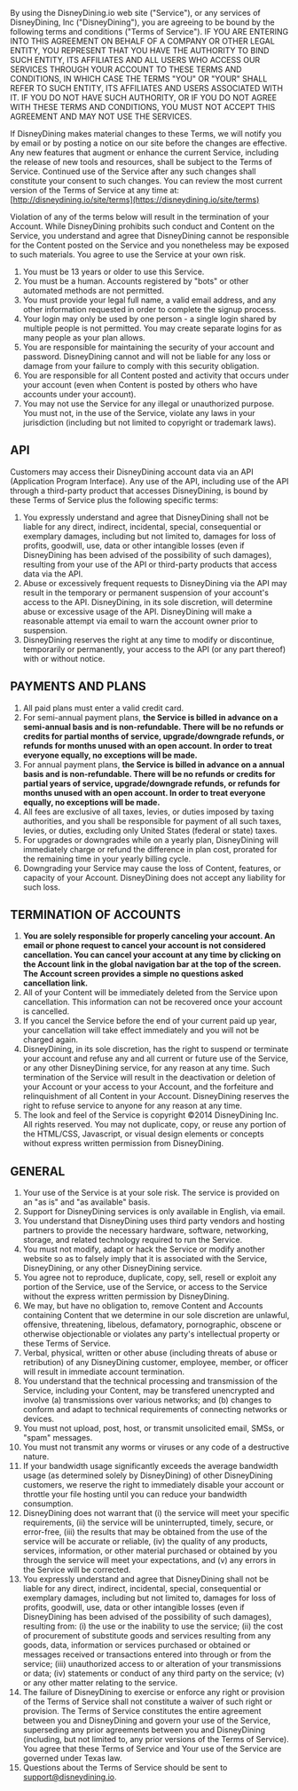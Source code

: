 By using the DisneyDining.io web site (&quot;Service&quot;), or any services of DisneyDining, Inc (&quot;DisneyDining&quot;), you are agreeing to be bound by the following terms and conditions (&quot;Terms of Service&quot;). IF YOU ARE ENTERING INTO THIS AGREEMENT ON BEHALF OF A COMPANY OR OTHER LEGAL ENTITY, YOU REPRESENT THAT YOU HAVE THE AUTHORITY TO BIND SUCH ENTITY, ITS AFFILIATES AND ALL USERS WHO ACCESS OUR SERVICES THROUGH YOUR ACCOUNT TO THESE TERMS AND CONDITIONS, IN WHICH CASE THE TERMS &quot;YOU&quot; OR &quot;YOUR&quot; SHALL REFER TO SUCH ENTITY, ITS AFFILIATES AND USERS ASSOCIATED WITH IT. IF YOU DO NOT HAVE SUCH AUTHORITY, OR IF YOU DO NOT AGREE WITH THESE TERMS AND CONDITIONS, YOU MUST NOT ACCEPT THIS AGREEMENT AND MAY NOT USE THE SERVICES.

If DisneyDining makes material changes to these Terms, we will notify you by email or by posting a notice on our site before the changes are effective. Any new features that augment or enhance the current Service, including the release of new tools and resources, shall be subject to the Terms of Service. Continued use of the Service after any such changes shall constitute your consent to such changes. You can review the most current version of the Terms of Service at any time at: [http://disneydining.io/site/terms](https://disneydining.io/site/terms)

Violation of any of the terms below will result in the termination of your Account. While DisneyDining prohibits such conduct and Content on the Service, you understand and agree that DisneyDining cannot be responsible for the Content posted on the Service and you nonetheless may be exposed to such materials. You agree to use the Service at your own risk.

1.  You must be 13 years or older to use this Service.
2.  You must be a human. Accounts registered by &quot;bots&quot; or other automated methods are not permitted.
3.  You must provide your legal full name, a valid email address, and any other information requested in order to complete the signup process.
4.  Your login may only be used by one person - a single login shared by multiple people is not permitted. You may create separate logins for as many people as your plan allows.
5.  You are responsible for maintaining the security of your account and password. DisneyDining cannot and will not be liable for any loss or damage from your failure to comply with this security obligation.
6.  You are responsible for all Content posted and activity that occurs under your account (even when Content is posted by others who have accounts under your account).
7.  You may not use the Service for any illegal or unauthorized purpose. You must not, in the use of the Service, violate any laws in your jurisdiction (including but not limited to copyright or trademark laws).

## API

Customers may access their DisneyDining account data via an API (Application Program Interface). Any use of the API, including use of the API through a third-party product that accesses DisneyDining, is bound by these Terms of Service plus the following specific terms:

1.  You expressly understand and agree that DisneyDining shall not be liable for any direct, indirect, incidental, special, consequential or exemplary damages, including but not limited to, damages for loss of profits, goodwill, use, data or other intangible losses (even if DisneyDining has been advised of the possibility of such damages), resulting from your use of the API or third-party products that access data via the API.
2.  Abuse or excessively frequent requests to DisneyDining via the API may result in the temporary or permanent suspension of your account's access to the API. DisneyDining, in its sole discretion, will determine abuse or excessive usage of the API. DisneyDining will make a reasonable attempt via email to warn the account owner prior to suspension.
3.  DisneyDining reserves the right at any time to modify or discontinue, temporarily or permanently, your access to the API (or any part thereof) with or without notice.

## PAYMENTS AND PLANS

1.  All paid plans must enter a valid credit card.
2.  For semi-annual payment plans, **the Service is billed in advance on a semi-annual basis and is non-refundable. There will be no refunds or credits for partial months of service, upgrade/downgrade refunds, or refunds for months unused with an open account. In order to treat everyone equally, no exceptions will be made.**
3.  For annual payment plans, **the Service is billed in advance on a annual basis and is non-refundable. There will be no refunds or credits for partial years of service, upgrade/downgrade refunds, or refunds for months unused with an open account. In order to treat everyone equally, no exceptions will be made.**
4.  All fees are exclusive of all taxes, levies, or duties imposed by taxing authorities, and you shall be responsible for payment of all such taxes, levies, or duties, excluding only United States (federal or state) taxes.
5.  For upgrades or downgrades while on a yearly plan, DisneyDining will immediately charge or refund the difference in plan cost, prorated for the remaining time in your yearly billing cycle.
6.  Downgrading your Service may cause the loss of Content, features, or capacity of your Account. DisneyDining does not accept any liability for such loss.

## TERMINATION OF ACCOUNTS

1.  **You are solely responsible for properly canceling your account. An email or phone request to cancel your account is not considered cancellation. You can cancel your account at any time by clicking on the Account link in the global navigation bar at the top of the screen. The Account screen provides a simple no questions asked cancellation link.**
2.  All of your Content will be immediately deleted from the Service upon cancellation. This information can not be recovered once your account is cancelled.
3.  If you cancel the Service before the end of your current paid up year, your cancellation will take effect immediately and you will not be charged again.
4.  DisneyDining, in its sole discretion, has the right to suspend or terminate your account and refuse any and all current or future use of the Service, or any other DisneyDining service, for any reason at any time. Such termination of the Service will result in the deactivation or deletion of your Account or your access to your Account, and the forfeiture and relinquishment of all Content in your Account. DisneyDining reserves the right to refuse service to anyone for any reason at any time.
5.  The look and feel of the Service is copyright &copy;2014 DisneyDining Inc. All rights reserved. You may not duplicate, copy, or reuse any portion of the HTML/CSS, Javascript, or visual design elements or concepts without express written permission from DisneyDining.

## GENERAL

1.  Your use of the Service is at your sole risk. The service is provided on an &quot;as is&quot; and &quot;as available&quot; basis.
2.  Support for DisneyDining services is only available in English, via email.
3.  You understand that DisneyDining uses third party vendors and hosting partners to provide the necessary hardware, software, networking, storage, and related technology required to run the Service.
4.  You must not modify, adapt or hack the Service or modify another website so as to falsely imply that it is associated with the Service, DisneyDining, or any other DisneyDining service.
5.  You agree not to reproduce, duplicate, copy, sell, resell or exploit any portion of the Service, use of the Service, or access to the Service without the express written permission by DisneyDining.
6.  We may, but have no obligation to, remove Content and Accounts containing Content that we determine in our sole discretion are unlawful, offensive, threatening, libelous, defamatory, pornographic, obscene or otherwise objectionable or violates any party's intellectual property or these Terms of Service.
7.  Verbal, physical, written or other abuse (including threats of abuse or retribution) of any DisneyDining customer, employee, member, or officer will result in immediate account termination.
8.  You understand that the technical processing and transmission of the Service, including your Content, may be transfered unencrypted and involve (a) transmissions over various networks; and (b) changes to conform and adapt to technical requirements of connecting networks or devices.
9.  You must not upload, post, host, or transmit unsolicited email, SMSs, or &quot;spam&quot; messages.
10.  You must not transmit any worms or viruses or any code of a destructive nature.
11.  If your bandwidth usage significantly exceeds the average bandwidth usage (as determined solely by DisneyDining) of other DisneyDining customers, we reserve the right to immediately disable your account or throttle your file hosting until you can reduce your bandwidth consumption.
12.  DisneyDining does not warrant that (i) the service will meet your specific requirements, (ii) the service will be uninterrupted, timely, secure, or error-free, (iii) the results that may be obtained from the use of the service will be accurate or reliable, (iv) the quality of any products, services, information, or other material purchased or obtained by you through the service will meet your expectations, and (v) any errors in the Service will be corrected.
13.  You expressly understand and agree that DisneyDining shall not be liable for any direct, indirect, incidental, special, consequential or exemplary damages, including but not limited to, damages for loss of profits, goodwill, use, data or other intangible losses (even if DisneyDining has been advised of the possibility of such damages), resulting from: (i) the use or the inability to use the service; (ii) the cost of procurement of substitute goods and services resulting from any goods, data, information or services purchased or obtained or messages received or transactions entered into through or from the service; (iii) unauthorized access to or alteration of your transmissions or data; (iv) statements or conduct of any third party on the service; (v) or any other matter relating to the service.
14.  The failure of DisneyDining to exercise or enforce any right or provision of the Terms of Service shall not constitute a waiver of such right or provision. The Terms of Service constitutes the entire agreement between you and DisneyDining and govern your use of the Service, superseding any prior agreements between you and DisneyDining (including, but not limited to, any prior versions of the Terms of Service). You agree that these Terms of Service and Your use of the Service are governed under Texas law.
15.  Questions about the Terms of Service should be sent to [support@disneydining.io](mailto:support@disneydining.io).
